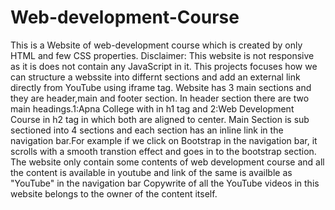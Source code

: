 # Web-development-Course
This is a Website of web-development course which is created by only HTML and few CSS properties. Disclaimer: This website is not responsive as it is does not contain any JavaScript in it.
This projects focuses how we can structure a webssite into differnt sections and add an external link directly from YouTube using iframe tag.
Website has 3 main sections and they are header,main and footer section.
In header section there are two main headings.1:Apna College with in h1 tag and 2:Web Development Course in h2 tag in which both are aligned to center.
Main Section is sub sectioned into 4 sections and each section has an inline link in the navigation bar.For example if we click on Bootstrap in the navigation bar, it scrolls with a smooth transtion effect and goes in to the bootstrap section.
The website only contain some contents of web development course and all the content is available in youtube and link of the same is availble as "YouTube" in the navigation bar 
Copywrite of all the YouTube videos in this website belongs to the owner of the content itself.
